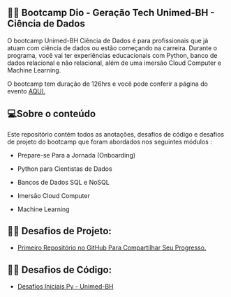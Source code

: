 ##  👩‍🔬 Bootcamp Dio - Geração Tech Unimed-BH - Ciência de Dados

O bootcamp Unimed-BH Ciência de Dados é para profissionais que já atuam com ciência de dados ou estão começando na carreira. Durante o programa, você vai ter experiências educacionais com Python, banco de dados relacional e não relacional, além de uma imersão Cloud Computer e Machine Learning.

O bootcamp tem duração de 126hrs e você pode conferir a página do evento [AQUI.](https://www.dio.me/bootcamp/geracao-tech-unimed-bh-ciencia-de-dados?ref=CG-bootcamp-unimed-bh-ciencia-de-dados)


## 💻Sobre o conteúdo
Este repositório contém todos as anotações, desafios de código e desafios de projeto do bootcamp que foram abordados nos seguintes módulos :



- Prepare-se Para a Jornada (Onboarding)

- Python para Cientistas de Dados

- Bancos de Dados SQL e NoSQL

- Imersão Cloud Computer

- Machine Learning


## 👩‍🔧 Desafios de Projeto:

- [Primeiro Repositório no GitHub Para Compartilhar Seu Progresso.](https://github.com/DeboraSouza277/bootcamp-Dio-ciencia_de_dados)


## 👩‍💻 Desafios de Código:
- [Desafios Iniciais Py - Unimed-BH ](https://github.com/DeboraSouza277/bootcamp-Dio-ciencia_de_dados/tree/main/Desafio_de_Codigo)

 
